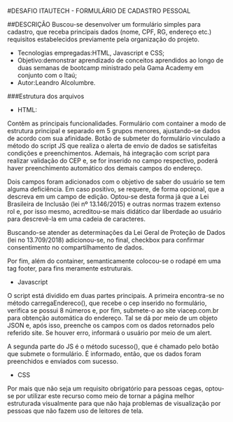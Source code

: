 #DESAFIO ITAUTECH - FORMULÁRIO DE CADASTRO PESSOAL

##DESCRIÇÃO
Buscou-se desenvolver um formulário simples para cadastro, que receba principais dados (nome, CPF, RG, endereço etc.) requisitos estabelecidos
previamente pela organização do projeto.

- Tecnologias empregadas:HTML, Javascript e CSS;
- Objetivo:demonstrar aprendizado de conceitos aprendidos ao longo de duas semanas de bootcamp ministrado pela Gama Academy em conjunto com o Itaú;
- Autor:Leandro Alcolumbre.


###Estrutura dos arquivos

- HTML:

Contêm as principais funcionalidades. Formulário com container a modo de estrutura principal e separado em 5 grupos menores, ajustando-se dados de acordo com
sua afinidade. Botão de submeter do formulário vinculado a método do script JS que realiza o alerta de envio de dados se satisfeitas condições e
preenchimentos. Ademais, há integração com script para realizar validação do CEP e, se for inserido no campo respectivo, poderá haver preenchimento
automático dos demais campos do endereço.

Dois campos foram adicionados com o objetivo de saber do usuário se tem alguma deficiência. Em caso positivo, se requere, de forma opcional, que a
descreva em um campo de edição. Optou-se desta forma já que a Lei Brasileira de Inclusão (lei nº 13.146/2015) e outras normas trazem extenso rol e,
por isso mesmo, acreditou-se mais didático dar liberdade ao usuário para descrevê-la em uma cadeia de caracteres.

Buscando-se atender as determinações da Lei Geral de Proteção de Dados (lei no 13.709/2018) adicionou-se, no final, checkbox para confirmar
consentimento no compartilhamento de dados.

Por fim, além do container, semanticamente colocou-se o rodapé em uma tag footer, para fins meramente estruturais.


- Javascript

O script está dividido em duas partes principais. A primeira encontra-se no método carregaEndereco(), que recebe o cep inserido no formulário,
verifica se possui 8 números e, por fim, submete-o ao site viacep.com.br para obtenção automática do endereço. Tal se dá por meio de um objeto JSON e,
após isso, preenche os campos com os dados retornados pelo referido site. Se houver erro, informará o usuário por meio de um alert.

A segunda parte do JS é o método sucesso(), que é chamado pelo botão que submete o formulário. É informado, então, que os dados foram preenchidos e
enviados com sucesso.


- CSS

Por mais que não seja um requisito obrigatório para pessoas cegas, optou-se por utilizar este recurso como meio de tornar a página melhor estruturada
visualmente para que não haja problemas de visualização por pessoas que não fazem uso de leitores de tela.
